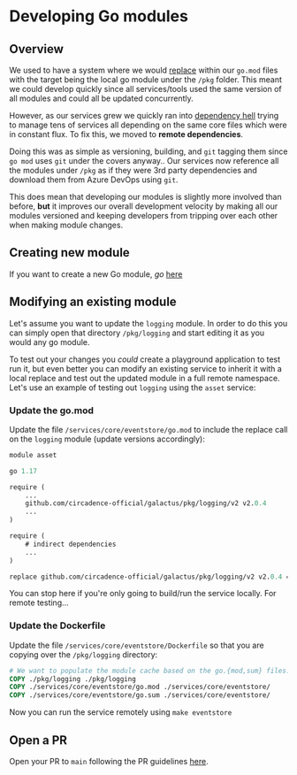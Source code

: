# Developing Go modules

## Overview

We used to have a system where we would [replace](https://golang.org/ref/mod#go-mod-file-replace) within our `go.mod` files with the target being the local go module under the `/pkg` folder. This meant we could develop quickly since all services/tools used the same version of all modules and could all be updated concurrently.

However, as our services grew we quickly ran into [dependency hell](https://en.wikipedia.org/wiki/Dependency_hell) trying to manage tens of services all depending on the same core files which were in constant flux. To fix this, we moved to **remote dependencies**.

Doing this was as simple as versioning, building, and `git` tagging them since `go mod` uses `git` under the covers anyway.. Our services now reference all the modules under `/pkg` as if they were 3rd party dependencies and download them from Azure DevOps using `git`.

This does mean that developing our modules is slightly more involved than before, **but** it improves our overall development velocity by making all our modules versioned and keeping developers from tripping over each other when making module changes.

## Creating new module

If you want to create a new Go module, *go* [here](how-to-create-a-go-module.md)

## Modifying an existing module

Let's assume you want to update the `logging` module. In order to do this you can simply open that directory `/pkg/logging` and start editing it as you would any go module.

To test out your changes you *could* create a playground application to test run it, but even better you can modify an existing service to inherit it with a local replace and test out the updated module in a full remote namespace. Let's use an example of testing out `logging` using the `asset` service:

### Update the go.mod

Update the file `/services/core/eventstore/go.mod` to include the replace call on the `logging` module (update versions accordingly):

```go.mod
module asset

go 1.17

require (
    ...
	github.com/circadence-official/galactus/pkg/logging/v2 v2.0.4
    ...
)

require (
    # indirect dependencies
    ...
)

replace github.com/circadence-official/galactus/pkg/logging/v2 v2.0.4 => ../../pkg/logging

```

You can stop here if you're only going to build/run the service locally. For remote testing...

### Update the Dockerfile

Update the file `/services/core/eventstore/Dockerfile` so that you are copying over the `/pkg/logging` directory:

```Dockerfile
# We want to populate the module cache based on the go.{mod,sum} files.
COPY ./pkg/logging ./pkg/logging
COPY ./services/core/eventstore/go.mod ./services/core/eventstore/
COPY ./services/core/eventstore/go.sum ./services/core/eventstore/
```

Now you can run the service remotely using `make eventstore`

## Open a PR

Open your PR to `main` following the PR guidelines [here](./creating-a-pr.md).
